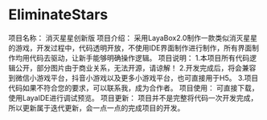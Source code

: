 # EliminateStars
项目名称：
  消灭星星创新版
项目介绍：
  采用LayaBox2.0制作一款类似消灭星星的游戏，开发过程中，代码透明开放，不使用IDE界面制作进行制作，所有界面制作均用代码去驱动，让新手能够明确操作逻辑。
项目说明：
  1.本项目所有代码逻辑公开，部分图片由于商业关系，无法开源，请谅解！
  2.开发完成后，将会兼容到微信小游戏平台，抖音小游戏以及更多小游戏平台，也可直接用于H5。
  3.项目代码如果不符合您的要求，可以联系我，成为合作者。
项目使用：
  可直接下载，使用LayaIDE进行调试预览。
项目更新：
  项目并不是完整将代码一次开发完成，所以更新属于迭代更新，会一点一点的完成项目的开发。
